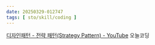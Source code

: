 ```yaml
---
date: 20250329-012747
tags: [ sto/skill/coding ]
---
```


[디자인패턴 - 전략 패턴(Strategy Pattern) - YouTube](https://www.youtube.com/watch?v=63miHKtooo4) 오늘코딩
